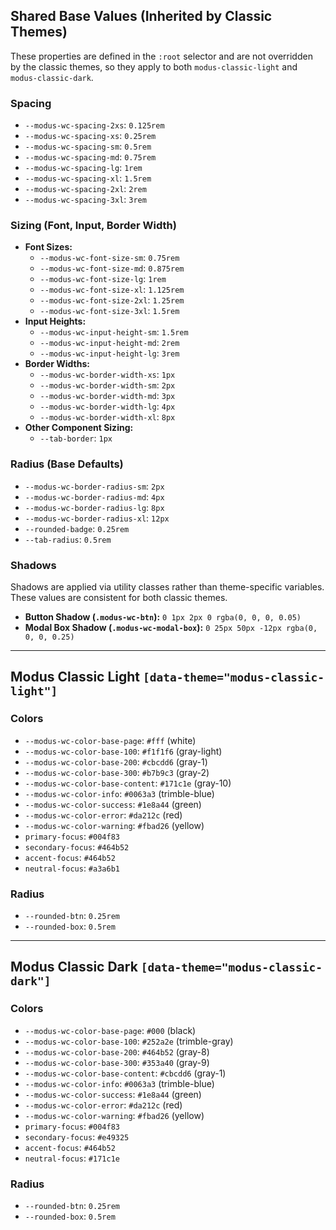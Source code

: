 ## Shared Base Values (Inherited by Classic Themes)

These properties are defined in the `:root` selector and are not overridden by the classic themes, so they apply to both `modus-classic-light` and `modus-classic-dark`.

### **Spacing**

- `--modus-wc-spacing-2xs`: `0.125rem`
- `--modus-wc-spacing-xs`: `0.25rem`
- `--modus-wc-spacing-sm`: `0.5rem`
- `--modus-wc-spacing-md`: `0.75rem`
- `--modus-wc-spacing-lg`: `1rem`
- `--modus-wc-spacing-xl`: `1.5rem`
- `--modus-wc-spacing-2xl`: `2rem`
- `--modus-wc-spacing-3xl`: `3rem`

### **Sizing (Font, Input, Border Width)**

- **Font Sizes:**
  - `--modus-wc-font-size-sm`: `0.75rem`
  - `--modus-wc-font-size-md`: `0.875rem`
  - `--modus-wc-font-size-lg`: `1rem`
  - `--modus-wc-font-size-xl`: `1.125rem`
  - `--modus-wc-font-size-2xl`: `1.25rem`
  - `--modus-wc-font-size-3xl`: `1.5rem`
- **Input Heights:**
  - `--modus-wc-input-height-sm`: `1.5rem`
  - `--modus-wc-input-height-md`: `2rem`
  - `--modus-wc-input-height-lg`: `3rem`
- **Border Widths:**
  - `--modus-wc-border-width-xs`: `1px`
  - `--modus-wc-border-width-sm`: `2px`
  - `--modus-wc-border-width-md`: `3px`
  - `--modus-wc-border-width-lg`: `4px`
  - `--modus-wc-border-width-xl`: `8px`
- **Other Component Sizing:**
  - `--tab-border`: `1px`

### **Radius (Base Defaults)**

- `--modus-wc-border-radius-sm`: `2px`
- `--modus-wc-border-radius-md`: `4px`
- `--modus-wc-border-radius-lg`: `8px`
- `--modus-wc-border-radius-xl`: `12px`
- `--rounded-badge`: `0.25rem`
- `--tab-radius`: `0.5rem`

### **Shadows**

Shadows are applied via utility classes rather than theme-specific variables. These values are consistent for both classic themes.

- **Button Shadow (`.modus-wc-btn`):** `0 1px 2px 0 rgba(0, 0, 0, 0.05)`
- **Modal Box Shadow (`.modus-wc-modal-box`):** `0 25px 50px -12px rgba(0, 0, 0, 0.25)`

---

## Modus Classic Light `[data-theme="modus-classic-light"]`

### **Colors**

- `--modus-wc-color-base-page`: `#fff` (white)
- `--modus-wc-color-base-100`: `#f1f1f6` (gray-light)
- `--modus-wc-color-base-200`: `#cbcdd6` (gray-1)
- `--modus-wc-color-base-300`: `#b7b9c3` (gray-2)
- `--modus-wc-color-base-content`: `#171c1e` (gray-10)
- `--modus-wc-color-info`: `#0063a3` (trimble-blue)
- `--modus-wc-color-success`: `#1e8a44` (green)
- `--modus-wc-color-error`: `#da212c` (red)
- `--modus-wc-color-warning`: `#fbad26` (yellow)
- `primary-focus`: `#004f83`
- `secondary-focus`: `#464b52`
- `accent-focus`: `#464b52`
- `neutral-focus`: `#a3a6b1`

### **Radius**

- `--rounded-btn`: `0.25rem`
- `--rounded-box`: `0.5rem`

---

## Modus Classic Dark `[data-theme="modus-classic-dark"]`

### **Colors**

- `--modus-wc-color-base-page`: `#000` (black)
- `--modus-wc-color-base-100`: `#252a2e` (trimble-gray)
- `--modus-wc-color-base-200`: `#464b52` (gray-8)
- `--modus-wc-color-base-300`: `#353a40` (gray-9)
- `--modus-wc-color-base-content`: `#cbcdd6` (gray-1)
- `--modus-wc-color-info`: `#0063a3` (trimble-blue)
- `--modus-wc-color-success`: `#1e8a44` (green)
- `--modus-wc-color-error`: `#da212c` (red)
- `--modus-wc-color-warning`: `#fbad26` (yellow)
- `primary-focus`: `#004f83`
- `secondary-focus`: `#e49325`
- `accent-focus`: `#464b52`
- `neutral-focus`: `#171c1e`

### **Radius**

- `--rounded-btn`: `0.25rem`
- `--rounded-box`: `0.5rem`
